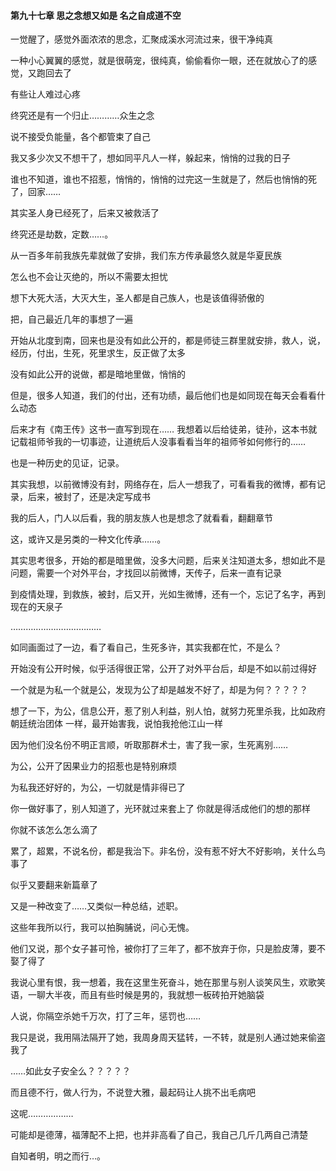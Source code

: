 #### 第九十七章 思之念想又如是 名之自成道不空


一觉醒了，感觉外面浓浓的思念，汇聚成溪水河流过来，很干净纯真

一种小心翼翼的感觉，就是很萌宠，很纯真，偷偷看你一眼，还在就放心了的感觉，又跑回去了

有些让人难过心疼

终究还是有一个归止…………众生之念

说不接受负能量，各个都管束了自己

我又多少次又不想干了，想如同平凡人一样，躲起来，悄悄的过我的日子

谁也不知道，谁也不招惹，悄悄的，悄悄的过完这一生就是了，然后也悄悄的死了，回家……


其实圣人身已经死了，后来又被救活了

终究还是劫数，定数……。


从一百多年前我族先辈就做了安排，我们东方传承最悠久就是华夏民族

怎么也不会让灭绝的，所以不需要太担忧

想下大死大活，大灭大生，圣人都是自己族人，也是该值得骄傲的

把，自己最近几年的事想了一遍

开始从北度到南，回来也是没有如此公开的，都是师徒三群里就安排，救人，说，经历，付出，生死，死里求生，反正做了太多

没有如此公开的说做，都是暗地里做，悄悄的

但是，很多人知道，我们的付出，还有功绩，最后他们也是如同现在每天会看看什么动态

后来才有《南王传》这书一直写到现在……
我想着以后给徒弟，徒孙，这本书就记载祖师爷我的一切事迹，让道统后人没事看看当年的祖师爷如何修行的……

也是一种历史的见证，记录。


其实我想，以前微博没有封，网络存在，后人一想我了，可看看我的微博，都有记录，后来，被封了，还是决定写成书

我的后人，门人以后看，我的朋友族人也是想念了就看看，翻翻章节

这，或许又是另类的一种文化传承……。

其实思考很多，开始的都是暗里做，没多大问题，后来关注知道太多，想如此不是问题，需要一个对外平台，才找回以前微博，天传子，后来一直有记录

到疫情处理，到救族，被封，后又开，光如生微博，还有一个，忘记了名字，再到现在的天泉子

………………………………

如同画面过了一边，看了看自己，生死多许，其实我都在忙，不是么？

开始没有公开时候，似乎活得很正常，公开了对外平台后，却是不如以前过得好

一个就是为私一个就是公，发现为公了却是越发不好了，却是为何？？？？？


想了一下，为公，信息公开，惹了别人利益，别人怕，就努力死里杀我，比如政府朝廷统治团体
一样，最开始害我，说怕我抢他江山一样

因为他们没名份不明正言顺，听取那群术士，害了我一家，生死离别……

为公，公开了因果业力的招惹也是特别麻烦

为私我还好好的，为公，一切就是情非得已了

你一做好事了，别人知道了，光环就过来套上了
你就是得活成他们的想的那样

你就不该怎么怎么滴了

累了，超累，不说名份，都是我治下。非名份，没有惹不好大不好影响，关什么鸟事了

似乎又要翻来新篇章了

又是一种改变了……又类似一种总结，述职。

这些年我所以行，我可以拍胸脯说，问心无愧。


他们又说，那个女子甚可怜，被你打了三年了，都不放弃于你，只是脸皮薄，要不娶了得了

我说心里有恨，我一想着，我在这里生死奋斗，她在那里与别人谈笑风生，欢歌笑语，一聊大半夜，而且有些时候是男的，我就想一板砖拍开她脑袋

人说，你隔空杀她千万次，打了三年，惩罚也……

我只是说，我用隔法隔开了她，我周身周天猛转，一不转，就是别人通过她来偷盗我了

……如此女子安全么？？？？？


而且德不行，做人行为，不说登大雅，最起码让人挑不出毛病吧

这呢………………

可能却是德薄，福薄配不上把，也并非高看了自己，我自己几斤几两自己清楚

自知者明，明之而行…。
